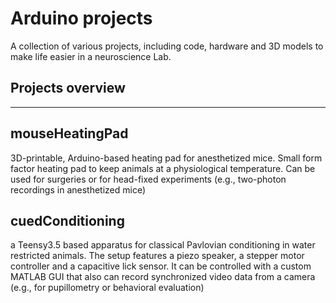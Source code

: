 # Arduino projects
A collection of various projects, including code, hardware and 3D models to make life easier in a neuroscience Lab.

## Projects overview
---
## mouseHeatingPad
3D-printable, Arduino-based heating pad for anesthetized mice. Small form factor heating pad to keep animals at a physiological temperature. Can be used for surgeries or for head-fixed experiments (e.g., two-photon recordings in anesthetized mice)

## cuedConditioning
a Teensy3.5 based apparatus for classical Pavlovian conditioning in water restricted animals. The setup features a piezo speaker, a  stepper motor controller and a capacitive lick sensor.
It can be controlled with a custom MATLAB GUI that also can record synchronized video data from a camera (e.g., for pupillometry or behavioral evaluation)
